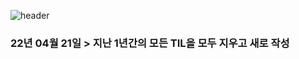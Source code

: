 ![header](https://capsule-render.vercel.app/api?type=Waving&color=timeGradient&height=150&section=header&text=Brooklyn&fontSize=65&fontColor=ffffff&fontAlign=50)

### 22년 04월 21일 > 지난 1년간의 모든 TIL을 모두 지우고 새로 작성

